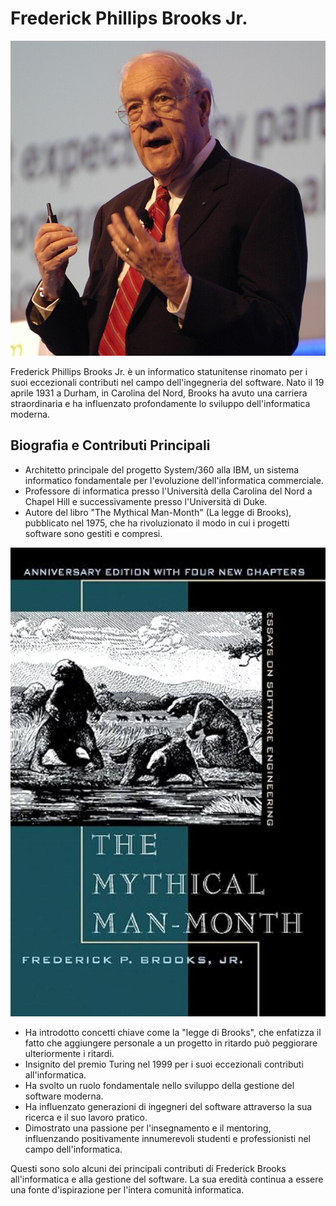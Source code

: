 # Frederick Phillips Brooks Jr.
![Brooks](./img/FredBrooks1.jpg)

Frederick Phillips Brooks Jr. è un informatico statunitense rinomato per i suoi eccezionali contributi nel campo dell'ingegneria del software. Nato il 19 aprile 1931 a Durham, in Carolina del Nord, Brooks ha avuto una carriera straordinaria e ha influenzato profondamente lo sviluppo dell'informatica moderna.

## Biografia e Contributi Principali

- Architetto principale del progetto System/360 alla IBM, un sistema informatico fondamentale per l'evoluzione dell'informatica commerciale.
- Professore di informatica presso l'Università della Carolina del Nord a Chapel Hill e successivamente presso l'Università di Duke.
- Autore del libro "The Mythical Man-Month" (La legge di Brooks), pubblicato nel 1975, che ha rivoluzionato il modo in cui i progetti software sono gestiti e compresi.

![Libro "The Mythical Man-Month" ](./img/libroFredBrooks.jpg)

- Ha introdotto concetti chiave come la "legge di Brooks", che enfatizza il fatto che aggiungere personale a un progetto in ritardo può peggiorare ulteriormente i ritardi.
- Insignito del premio Turing nel 1999 per i suoi eccezionali contributi all'informatica.
- Ha svolto un ruolo fondamentale nello sviluppo della gestione del software moderna.
- Ha influenzato generazioni di ingegneri del software attraverso la sua ricerca e il suo lavoro pratico.
- Dimostrato una passione per l'insegnamento e il mentoring, influenzando positivamente innumerevoli studenti e professionisti nel campo dell'informatica.

Questi sono solo alcuni dei principali contributi di Frederick Brooks all'informatica e alla gestione del software. La sua eredità continua a essere una fonte d'ispirazione per l'intera comunità informatica.
